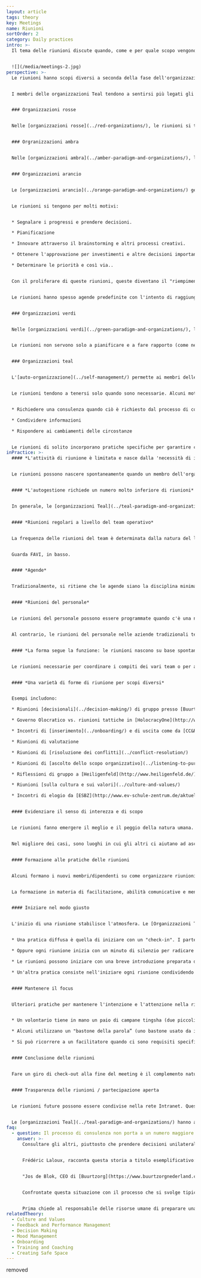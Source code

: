 ```yaml
---
layout: article
tags: theory
key: Meetings
name: Riunioni
sortOrder: 2
category: Daily practices
intro: >-
  Il tema delle riunioni discute quando, come e per quale scopo vengono organizzate.


  ![](/media/meetings-2.jpg)
perspective: >-
  Le riunioni hanno scopi diversi a seconda della fase dell'organizzazione. Il numero di riunioni cresce man mano che le organizzazioni si sviluppano, raggiungendo un picco nella fase Verde. Il volume delle riunioni diminuisce nella fase Teal.


  I membri delle organizzazioni Teal tendono a sentirsi più legati gli uni agli altri e al lavoro, e hanno bisogno di meno riunioni per pianificare o risolvere i problemi.


  ### Organizzazioni rosse


  Nelle [organizzazioni rosse](../red-organizations/), le riunioni si tengono quando l'Amministratore delegato o il Boss le ritiene necessarie. Possono essere tenute per fare annunci, emettere sentenze o condurre cerimonie. A volte si tengono per chiedere consiglio o raccogliere informazioni.


  ### Orgranizzazioni ambra


  Nelle [organizzazioni ambra](../amber-paradigm-and-organizations/), le riunioni sono un importante metodo di controllo gerarchico. Vengono utilizzate per raccogliere, distillare e trasmettere informazioni su e giù per l'organizzazione. Il responsabile è la persona di grado più elevato. Spetta a tutti gli altri essere pronti a riferire le informazioni o a fornire le risposte richieste.  


  ### Organizzazioni arancio


  Le [organizzazioni arancio](../orange-paradigm-and-organizations/) gestiscono attentamente le prestazioni per garantire il raggiungimento di obiettivi e traguardi. Ciò richiede incontri regolari (settimanali/mensili/trimestrali/annuali) alla maggior parte dei livelli dell'organizzazione.


  Le riunioni si tengono per molti motivi:


  * Segnalare i progressi e prendere decisioni.

  * Pianificazione

  * Innovare attraverso il brainstorming e altri processi creativi.

  * Ottenere l'approvazione per investimenti e altre decisioni importanti

  * Determinare le priorità e così via..


  Con il proliferare di queste riunioni, queste diventano il "riempimento dell'agenda" per gli alti dirigenti più impegnati. Fino a tempi relativamente recenti, questo significava spesso viaggiare significativamente per alcuni dipendenti di organizzazioni internazionali.


  Le riunioni hanno spesso agende predefinite con l'intento di raggiungere risultati chiari. Sono apprezzate le discussioni razionali e le argomentazioni logiche. Tuttavia, le agende personali non sono mai lontane dalla superficie e possono potenzialmente minare gli obiettivi organizzativi.


  ### Organizzazioni verdi


  Nelle [organizzazioni verdi](../green-paradigm-and-organizations/), l'obiettivo è quello di servire tutte le parti interessate con uguaglianza, rispetto e inclusione. Per questo è necessario incontrarsi con loro. Il consenso è apprezzato, ma può essere faticoso da raggiungere.


  Le riunioni non servono solo a pianificare e a fare rapporto (come nelle organizzazioni arancioni), ma anche a sostenere un senso di appartenenza, inclusione e responsabilizzazione: in altre parole, a creare una cultura basata sui valori.  Di conseguenza, le pratiche di riunione tendono a essere più attente ai processi sottostanti all'interno del gruppo.


  ### Organizzazioni teal


  L'[auto-organizzazione](../self-management/) permette ai membri delle [organizzazioni Teal](../teal-paradigm-and-organizations/) di assumersi la responsabilità di prendere decisioni senza bisogno di approvazione o consenso. Di conseguenza, le riunioni necessarie sono di solito molto meno numerose.


  Le riunioni tendono a tenersi solo quando sono necessarie. Alcuni motivi includono:


  * Richiedere una consulenza quando ciò è richiesto dal processo di consulenza

  * Condividere informazioni

  * Rispondere ai cambiamenti delle circostanze


  Le riunioni di solito incorporano pratiche specifiche per garantire che i membri si impegnino tra loro e con lo scopo della riunione in modo rispettoso e produttivo. I nuovi membri vengono in genere addestrati a questi processi in modo da poter partecipare pienamente.
inPractice: >-
  #### *L'attività di riunione è limitata e nasce dalla 'necessità di incontrarsi'*


  Le riunioni possono nascere spontaneamente quando un membro dell'organizzazione avverte un bisogno e prende l'iniziativa.  Le strutture e la facilitazione delle riunioni supportano questo spirito di [auto-organizzazione](../self-management/). La maggiore trasparenza delle organizzazioni Teal riduce il numero e la durata di alcune riunioni. Quando si tengono le riunioni, si fa attenzione a utilizzare pratiche specifiche che favoriscono un senso di [completezza](../wholeness/).


  #### *L'autogestione richiede un numero molto inferiore di riunioni*


  In generale, le [organizzazioni Teal](../teal-paradigm-and-organizations/) tendono ad avere un minor numero di riunioni. In una struttura piramidale tradizionale, le riunioni sono necessarie per raccogliere, confezionare, filtrare e trasmettere le informazioni mentre scorrono su e giù per la catena di comando.  Nelle organizzazioni autogestite, molte di queste riunioni non sono più necessarie. Mentre nelle [organizzazioni verdi](../green-paradigm-and-organizations/) le riunioni possono essere un modo per costruire un coinvolgimento "dal basso", questo è già "incorporato" in una organizzazione autogestita. 


  #### *Riunioni regolari a livello del team operativo*


  La frequenza delle riunioni del team è determinata dalla natura del lavoro.


  Guarda FAVI, in basso.


  #### *Agende*


  Tradizionalmente, si ritiene che le agende siano la disciplina minima per una riunione produttiva. Ma non necessariamente in un luogo di lavoro Teal. Molte delle loro riunioni programmate non hanno un agenda predeterminata. Piuttosto, se ne fissa una all'inizio della riunione e ci si basa sugli argomenti che in quel momento sono fonte di energia per i partecipanti. In questo modo, le riunioni sono sempre piene di energia, di significato e di coinvolgimento.  L'interesse è reale e presente, non è prodotto da un approccio ritualistico.


  #### *Riunioni del personale*


  Le riunioni del personale possono essere programmate quando c'è una nuova e importante informazione da condividere: i risultati trimestrali, lo studio annuale dei valori, un punto di inflessione strategico, e così via. Le informazioni non vengono semplicemente "presentate" dall'alto verso il basso, ma vengono discusse e dibattute. Le domande possono portare la riunione in qualsiasi direzione; le frustrazioni possono essere sfogate; i risultati vengono celebrati spontaneamente. È in gioco qualcosa di più del semplice scambio di informazioni. La fiducia nell'organizzazione e nei suoi valori viene messa alla prova e riaffermata. I dirigenti saranno sinceri, umili e vulnerabili? Affronteranno le domande difficili? Coinvolgeranno l'intero gruppo?


  Al contrario, le riunioni del personale nelle aziende tradizionali tendono a essere guidate da presentazioni o comunque evitate a causa della loro imprevedibilità e del loro rischio. 


  #### *La forma segue la funzione: le riunioni nascono su base spontanea*


  Le riunioni necessarie per coordinare i compiti dei vari team o per avviare progetti speciali nascono spontaneamente. È un modo organico di organizzare.


  #### *Una varietà di forme di riunione per scopi diversi*


  Esempi includono:

  * Riunioni [decisionali](../decision-making/) di gruppo presso [Buurtzorg](http://www.buurtzorgnederland.com/)

  * Governo Olocratico vs. riunioni tattiche in [HolocracyOne](http://www.holacracy.org/)

  * Incontri di [inserimento](../onboarding/) e di uscita come da [CC&R](http://www.couragerenewal.org/)

  * Riunioni di valutazione

  * Riunioni di [risoluzione dei conflitti](../conflict-resolution/)

  * Riunioni di [ascolto dello scopo organizzativo](../listening-to-purpose/)

  * Riflessioni di gruppo a [Heiligenfeld](http://www.heiligenfeld.de/)

  * Riunioni [sulla cultura e sui valori](../culture-and-values/) 

  * Incontri di elogio da [ESBZ](http://www.ev-schule-zentrum.de/aktuell/)


  #### Evidenziare il senso di interezza e di scopo


  Le riunioni fanno emergere il meglio e il peggio della natura umana.


  Nel migliore dei casi, sono luoghi in cui gli altri ci aiutano ad ascoltare ciò che ci sta veramente a cuore. Ma le riunioni possono anche essere un campo di gioco per l'ego. Per sentirsi al sicuro, alcuni cercano di dominare i processi. Altri si ritirano. Nelle organizzazioni autogestite, l'assenza di un capo elimina alcune di queste paure. Ma in un gruppo di pari l'ego può dominare altrettanto bene. Una varietà di approcci supporta interazioni produttive coerenti con [completezza](/wholeness/) e [scopo](../listening-to-purpose/).


  #### Formazione alle pratiche delle riunioni


  Alcuni formano i nuovi membri/dipendenti su come organizzare riunioni efficaci. I nuovi membri/dipendenti devono sentirsi a proprio agio nel partecipare alle procedure decisionali.


  La formazione in materia di facilitazione, abilità comunicative e mentalità favorisce la collegialità, la creazione di fiducia e la risoluzione delle tensioni.


  #### Iniziare nel modo giusto


  L'inizio di una riunione stabilisce l'atmosfera. Le [Organizzazioni Teal](../teal-paradigm-and-organizations/) possono utilizzare le seguenti pratiche:


  * Una pratica diffusa è quella di iniziare con un "check-in". I partecipanti condividono come si sentono nel momento in cui inizia la riunione. Questo aiuta tutti ad ascoltare il proprio corpo e le proprie sensazioni e a costruire una consapevolezza. Spesso basta nominare un'emozione per affrontarla.  Pertanto, questa pratica aiuta i partecipanti a lasciar andare le distrazioni, sostenendo al contempo la presenza di tutti alla riunione in corso. 

  * Oppure ogni riunione inizia con un minuto di silenzio per radicare le persone nel momento.

  * Le riunioni possono iniziare con una breve introduzione preparata da una persona. Dopo qualche momento di silenzio, i partecipanti condividono le riflessioni che questa introduzione ha suscitato.  

  * Un'altra pratica consiste nell'iniziare ogni riunione condividendo una breve storia di una persona che hanno recentemente ringraziato. Questo mostra che  possiamo essere grati, celebrarci e fidarci gli uni degli altri.


  #### Mantenere il focus


  Ulteriori pratiche per mantenere l'intenzione e l'attenzione nella riunione:


  * Un volontario tiene in mano un paio di campane tingsha (due piccoli cimbali che possono emettere un suono simile a un cristallo). Se ritiene che le regole di base non vengano rispettate, può suonare i cimbali. Nessuno può parlare finché il suono dei cimbali non si è spento. Durante il silenzio, tutti possono riflettere sulla domanda: "Sono al servizio dell'argomento che stiamo discutendo?".

  * Alcuni utilizzano un "bastone della parola” (uno bastone usato da indigeni per definire chi ha l’autorità di parlare, da passarsi a turno) o un altro strumento per regolare i turni, rallentare la velocità della conversazione e aumentare la qualità dell'ascolto. 

  * Si può ricorrere a un facilitatore quando ci sono requisiti specifici da soddisfare. In alcune circostanze può trattarsi di un facilitatore esterno.  


  #### Conclusione delle riunioni


  Fare un giro di check-out alla fine del meeting è il complemento naturale del check-in iniziale. Lascia a tutti la sensazione di quale impatto ha avuto la riunione. In alternativa, fare un momento di silenzio è un altro modo per riflettere e concludere.  


  #### Trasparenza delle riunioni / partecipazione aperta


  Le riunioni future possono essere condivise nella rete Intranet. Questo permette a chiunque voglia condividere preoccupazioni o idee di partecipare. Questa trasparenza può essere estesa anche agli esterni, attraverso lo streaming su Internet. Alcuni sostengono che questa trasparenza si traduca in relazioni più strette con i partner esterni.


  Le [organizzazioni Teal](../teal-paradigm-and-organizations/) hanno adottato alcuni "formati di riunione alternativi" come l'Open Space, Art of Hosting, World Café ecc.
faq:
  - question: Il processo di consulenza non porta a un numero maggiore di incontri piuttosto che a un numero minore?
    answer: >-
      Consultare gli altri, piuttosto che prendere decisioni unilaterali, può comportare un maggior numero di riunioni. Tuttavia, spesso questo è più che compensato dai risparmi ottenuti.


      Frédéric Laloux, racconta questa storia a titolo esemplificativo:


      "Jos de Blok, CEO di [Buurtzorg](https://www.buurtzorgnederland.com/), spesso applica il processo di consulenza pubblicando la sera una nota sul blog di Buurtzorg, proponendo suggerimenti per nuove iniziative e decisioni e chiedendo il parere di tutti i membri dell'organizzazione. 24 ore dopo, il 50-80% dei dipendenti avrà letto e forse commentato. Forse la risposta prevalente è "sì, va bene", nel qual caso la decisione può essere attuata a questo punto. In alternativa, avrà ricevuto un feedback su come potrebbe aver trascurato importanti conseguenze negative, o su come la questione potrebbe essere più complicata di quanto non sappia. In questo caso, potrebbe rivedere la sua proposta di conseguenza e ripubblicarla, oppure percepire la necessità di riunire un gruppo volontario per affrontare la questione. In ogni caso, si tratta di un [processo decisionale](../decision-making/) rapido e con pochissime riunioni."


      Confrontate questa situazione con il processo che si svolge tipicamente in una tradizionale struttura gerarchica con 9000 dipendenti. Supponiamo che l'amministratore delegato voglia cambiare le condizioni degli straordinari:


      Prima chiede al responsabile delle risorse umane di preparare una proposta, che a sua volta chiede a qualcuno più junior di fare il lavoro. Il junior redige una bozza di proposta, magari la mostra a un collega e la rivede di conseguenza. Il responsabile delle risorse umane esamina la bozza e suggerisce ulteriori perfezionamenti, prima di fissare un incontro con l'amministratore delegato che può apportare ulteriori modifiche. Poi la bozza passa al comitato esecutivo... e così via... Si chiedono altre revisioni, e la bozza torna giù per la gerarchia e poi di nuovo su... A questo punto la questione diventa politica, il che comporta un ulteriore livello di complicazioni. Se viene approvata, un responsabile per le comunicazioni interne ci lavora e lo mostra di nuovo all'amministratore delegato. Infine, viene trasmesso a cascata ai manager che preparano le presentazioni per le riunioni dei team. Il numero totale di riunioni che possono essere coinvolte in una decisione di questo tipo è enorme.
relatedTheory:
  - Culture and Values
  - Feedback and Performance Management
  - Decision Making
  - Mood Management
  - Onboarding
  - Training and Coaching
  - Creating Safe Space
---
```

removed